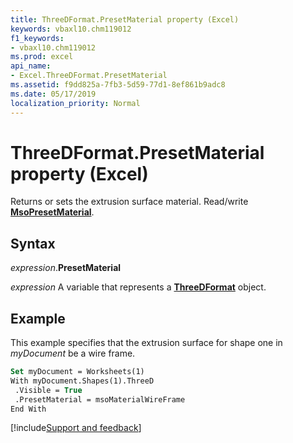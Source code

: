 ```yaml
---
title: ThreeDFormat.PresetMaterial property (Excel)
keywords: vbaxl10.chm119012
f1_keywords:
- vbaxl10.chm119012
ms.prod: excel
api_name:
- Excel.ThreeDFormat.PresetMaterial
ms.assetid: f9dd825a-7fb3-5d59-77d1-8ef861b9adc8
ms.date: 05/17/2019
localization_priority: Normal
---
```



# ThreeDFormat.PresetMaterial property (Excel)

Returns or sets the extrusion surface material. Read/write **[MsoPresetMaterial](office.msopresetmaterial.md)**.


## Syntax

_expression_.**PresetMaterial**

_expression_ A variable that represents a **[ThreeDFormat](Excel.ThreeDFormat.md)** object.


## Example

This example specifies that the extrusion surface for shape one in _myDocument_ be a wire frame.

```vb
Set myDocument = Worksheets(1) 
With myDocument.Shapes(1).ThreeD 
 .Visible = True 
 .PresetMaterial = msoMaterialWireFrame 
End With
```




[!include[Support and feedback](~/includes/feedback-boilerplate.md)]